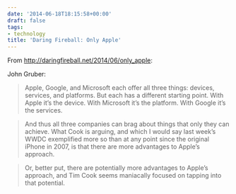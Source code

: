 ```yaml
---
date: '2014-06-18T18:15:58+00:00'
draft: false
tags:
- technology
title: 'Daring Fireball: Only Apple'
---
```


From http://daringfireball.net/2014/06/only_apple:

John Gruber:

>Apple, Google, and Microsoft each offer all three things: devices, services, and platforms. But each has a different starting point. With Apple it’s the device. With Microsoft it’s the platform. With Google it’s the services.

>And thus all three companies can brag about things that only they can achieve. What Cook is arguing, and which I would say last week’s WWDC exemplified more so than at any point since the original iPhone in 2007, is that there are more advantages to Apple’s approach.

>Or, better put, there are potentially more advantages to Apple’s approach, and Tim Cook seems maniacally focused on tapping into that potential.
